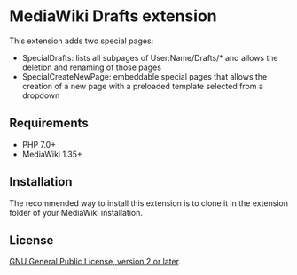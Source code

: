 # MediaWiki Drafts extension

This extension adds two special pages:
- SpecialDrafts: lists all subpages of User:Name/Drafts/* and allows the deletion and renaming of those pages
- SpecialCreateNewPage: embeddable special pages that allows the creation of a new page with a preloaded template selected from a dropdown

## Requirements

- PHP 7.0+
- MediaWiki 1.35+

## Installation

The recommended way to install this extension is to clone it in the extension folder of your MediaWiki installation.

## License

[GNU General Public License, version 2 or later][gpl-licence].

[gpl-licence]: https://www.gnu.org/copyleft/gpl.html
